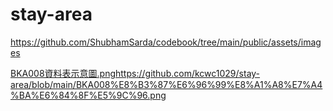 # stay-area

https://github.com/ShubhamSarda/codebook/tree/main/public/assets/images

[BKA008資料表示意圖.png](https://github.com/kcwc1029/stay-area/blob/main/BKA008%E8%B3%87%E6%96%99%E8%A1%A8%E7%A4%BA%E6%84%8F%E5%9C%96.png)https://github.com/kcwc1029/stay-area/blob/main/BKA008%E8%B3%87%E6%96%99%E8%A1%A8%E7%A4%BA%E6%84%8F%E5%9C%96.png
